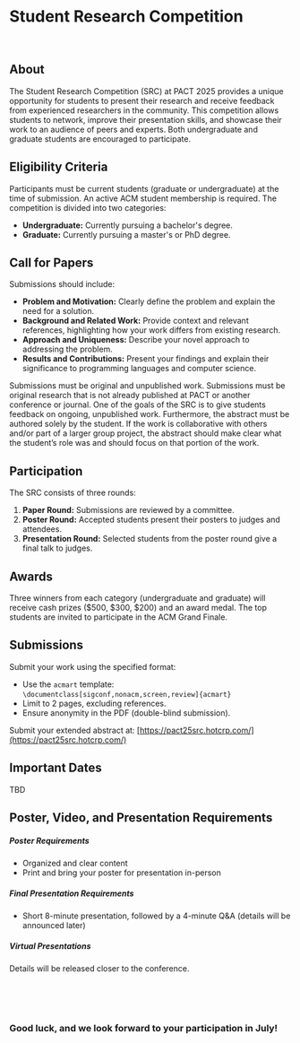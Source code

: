 # Student Research Competition

<br>

## About

The Student Research Competition (SRC) at PACT 2025 provides a unique opportunity for students to present their research and receive feedback from experienced researchers in the community. This competition allows students to network, improve their presentation skills, and showcase their work to an audience of peers and experts. Both undergraduate and graduate students are encouraged to participate.

## Eligibility Criteria

Participants must be current students (graduate or undergraduate) at the time of submission. An active ACM student membership is required. The competition is divided into two categories:

- **Undergraduate:** Currently pursuing a bachelor's degree.
- **Graduate:** Currently pursuing a master's or PhD degree.

## Call for Papers

Submissions should include:

- **Problem and Motivation:** Clearly define the problem and explain the need for a solution.
- **Background and Related Work:** Provide context and relevant references, highlighting how your work differs from existing research.
- **Approach and Uniqueness:** Describe your novel approach to addressing the problem.
- **Results and Contributions:** Present your findings and explain their significance to programming languages and computer science.

Submissions must be original and unpublished work. Submissions must be original research that is not already published at PACT or another conference or journal. One of the goals of the SRC is to give students feedback on ongoing, unpublished work. Furthermore, the abstract must be authored solely by the student. If the work is collaborative with others and/or part of a larger group project, the abstract should make clear what the student’s role was and should focus on that portion of the work.

## Participation

The SRC consists of three rounds:

1. **Paper Round:** Submissions are reviewed by a committee.
2. **Poster Round:** Accepted students present their posters to judges and attendees.
3. **Presentation Round:** Selected students from the poster round give a final talk to judges.

## Awards

Three winners from each category (undergraduate and graduate) will receive cash prizes ($500, $300, $200) and an award medal. The top students are invited to participate in the ACM Grand Finale.

## Submissions

Submit your work using the specified format:

- Use the `acmart` template: `\documentclass[sigconf,nonacm,screen,review]{acmart}`
- Limit to 2 pages, excluding references.
- Ensure anonymity in the PDF (double-blind submission).

Submit your extended abstract at: [https://pact25src.hotcrp.com/](https://pact25src.hotcrp.com/)

## Important Dates
TBD  

<!--
- **Abstract Registration Deadline:** August 15, 2024
- **Abstract Submission Deadline:** August 18, 2024
- **Author Notification:** August 31, 2024  
-->

## Poster, Video, and Presentation Requirements


##### Poster Requirements

- Organized and clear content
- Print and bring your poster for presentation in-person
<!-- -  PDF submission by September 20, 2024 --> 

##### Final Presentation Requirements

- Short 8-minute presentation, followed by a 4-minute Q&A (details will be announced later)


##### Virtual Presentations

Details will be released closer to the conference.


<br> <br> <br>

### Good luck, and we look forward to your participation in July!
